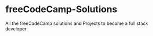 # freeCodeCamp-Solutions
All the freeCodeCamp solutions and Projects to become a full stack developer
